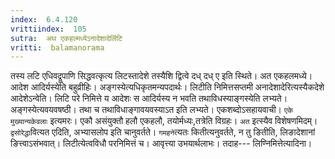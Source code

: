 ```yaml
---
index:  6.4.120
vrittiindex:  105
sutra:  अथ एकहल्मध्येऽनादेशादेर्लिटि
vritti:  balamanorama 
---
```


तस्य लटि एधिवद्रूपाणि सिद्धवत्कृत्य लिटस्तादेशे तस्यैशि द्वित्वे दध् दध् ए इति स्थिते। अत एकहलमध्ये। आदेश आदिर्यस्येति बहुव्रीहिः। अङ्गस्येत्यधिकृतमन्यपदार्थः। लिटीति निमित्तसप्तमी अनादेशादेरित्यस्यैकदेशे आदेशेऽन्वेति। लिटि परे निमित्ते य आदेशः स आदिर्यस्य न भवति तथाविधस्याङ्गस्येति लभ्यते। अङ्गस्येत्यवयवषष्ठी। तथा च तथाविधाङ्गावयवस्याऽत इति लभ्यते। एकशब्दोऽसहायवाची। `एके मुख्यान्यकेवलाः` इत्यमरः। एकौ असंयुक्तौ हलौ एकहलौ, तयोर्मध्यः,तत्रेति विग्रहः। `अत` इत्स्यैव विशेषणमिदम्। `द्वसोरेद्धा`वित्यत एदिति, अभ्यासलोप इति चानुवर्तते। `गमहने`त्यतः कितीत्यनुवर्तते, न तु ङितीति, लिङादेशानां ङित्त्वाऽसंभवात्। लिटीत्येत्वविधौ परनिमित्तं च। आवृत्त्या उभयार्थलाभः। तदाह--- लिण्निमित्तेत्यादिना। 

